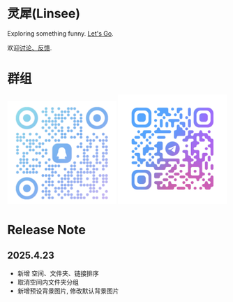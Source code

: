 # 灵犀(Linsee)

Exploring something funny.
[Let's Go](https://exploring.fun).

欢迎[讨论、反馈](https://github.com/sunzhenkai/exploring.fun/issues).

# 群组

<img src="assets/images/group-qq.jpg" width="250"/>

<img src="assets/images/group-telegram.png" width="250"/>

# Release Note

## 2025.4.23

- 新增 空间、文件夹、链接排序
- 取消空间内文件夹分组
- 新增预设背景图片, 修改默认背景图片
